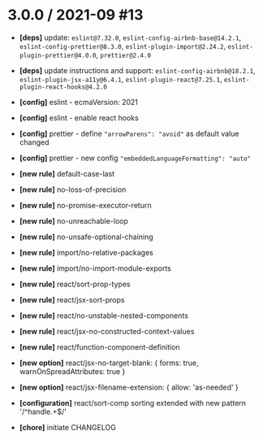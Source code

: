 # 3.0.0 / 2021-09 #13

- **[deps]** update: `eslint@7.32.0`, `eslint-config-airbnb-base@14.2.1`, `eslint-config-prettier@8.3.0`, `eslint-plugin-import@2.24.2`, `eslint-plugin-prettier@4.0.0`, `prettier@2.4.0`
- **[deps]** update instructions and support: `eslint-config-airbnb@18.2.1`, `eslint-plugin-jsx-a11y@6.4.1`, `eslint-plugin-react@7.25.1`, `eslint-plugin-react-hooks@4.2.0`

- **[config]** eslint - ecmaVersion: 2021
- **[config]** eslint - enable react hooks
- **[config]** prettier - define `"arrowParens": "avoid"` as default value changed
- **[config]** prettier - new config `"embeddedLanguageFormatting": "auto"`

- **[new rule]** default-case-last
- **[new rule]** no-loss-of-precision
- **[new rule]** no-promise-executor-return
- **[new rule]** no-unreachable-loop
- **[new rule]** no-unsafe-optional-chaining
- **[new rule]** import/no-relative-packages
- **[new rule]** import/no-import-module-exports
- **[new rule]** react/sort-prop-types
- **[new rule]** react/jsx-sort-props
- **[new rule]** react/no-unstable-nested-components
- **[new rule]** react/jsx-no-constructed-context-values
- **[new rule]** react/function-component-definition

- **[new option]** react/jsx-no-target-blank: { forms: true, warnOnSpreadAttributes: true }
- **[new option]** react/jsx-filename-extension: { allow: 'as-needed' }

- **[configuration]** react/sort-comp sorting extended with new pattern '/^handle.+$/'

- **[chore]** initiate CHANGELOG
